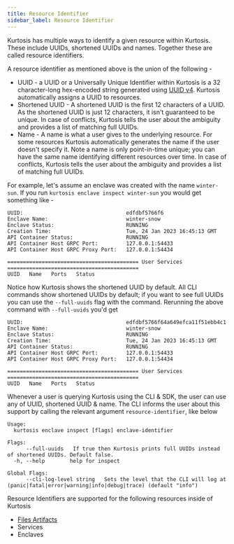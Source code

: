 ```yaml
---
title: Resource Identifier
sidebar_label: Resource Identifier
---
```


Kurtosis has multiple ways to identify a given resource within Kurtosis. These include UUIDs, shortened UUIDs and names. Together these are called resource identifiers.

A resource identifier as mentioned above is the union of the following -

- UUID - a UUID or a Universally Unique Identifier within Kurtosis is a 32 character-long hex-encoded string generated using [UUID v4][uuidv4]. Kurtosis automatically assigns a UUID to resources.
- Shortened UUID - A shortened UUID is the first 12 characters of a UUID. As the shortened UUID is just 12 characters, it isn't guaranteed to be unique. In case of conflicts, Kurtosis tells the user about the ambiguity and provides
a list of matching full UUIDs.
- Name - A name is what a user gives to the underlying resource. For some resources Kurtosis automatically generates the name if the user doesn't specify it. Note a name is only point-in-time unique; you can have the same name identifying different resources over time. In case of conflicts, Kurtosis tells the user about the ambiguity and provides a list of matching full UUIDs.

For example, let's assume an enclave was created with the name `winter-sun`. If you run `kurtosis enclave inspect winter-sun` you would get something like -

```
UUID:                                 edfdbf5766f6
Enclave Name:                         winter-snow
Enclave Status:                       RUNNING
Creation Time:                        Tue, 24 Jan 2023 16:45:13 GMT
API Container Status:                 RUNNING
API Container Host GRPC Port:         127.0.0.1:54433
API Container Host GRPC Proxy Port:   127.0.0.1:54434

========================================== User Services ==========================================
UUID   Name   Ports   Status
```

Notice how Kurtosis shows the shortened UUID by default. All CLI commands show
shortened UUIDs by default; if you want to see full UUIDs you can use the `--full-uuids` flag with the command. Rerunning the above command with `--full-uuids` you'd get

```
UUID:                                 edfdbf5766f64a649efca11f51ebb4c1
Enclave Name:                         winter-snow
Enclave Status:                       RUNNING
Creation Time:                        Tue, 24 Jan 2023 16:45:13 GMT
API Container Status:                 RUNNING
API Container Host GRPC Port:         127.0.0.1:54433
API Container Host GRPC Proxy Port:   127.0.0.1:54434

========================================== User Services ==========================================
UUID   Name   Ports   Status
```

Whenever a user is querying Kurtosis using the CLI & SDK, the user can use any of UUID, shortened UUID & name. The CLI informs the user about this support by calling the relevant argument `resource-identifier`, like below

```
Usage:
  kurtosis enclave inspect [flags] enclave-identifier

Flags:
      --full-uuids   If true then Kurtosis prints full UUIDs instead of shortened UUIDs. Default false.
  -h, --help        help for inspect

Global Flags:
      --cli-log-level string   Sets the level that the CLI will log at (panic|fatal|error|warning|info|debug|trace) (default "info")
```

Resource Identifiers are supported for the following resources inside of Kurtosis

- [Files Artifacts][files-artifacts]
- Services
- Enclaves

<!------------------ ONLY LINKS BELOW HERE -------------------->
[uuidv4]: https://en.wikipedia.org/wiki/Universally_unique_identifier#Version_4_(random)
[files-artifacts]: ./files-artifacts.md